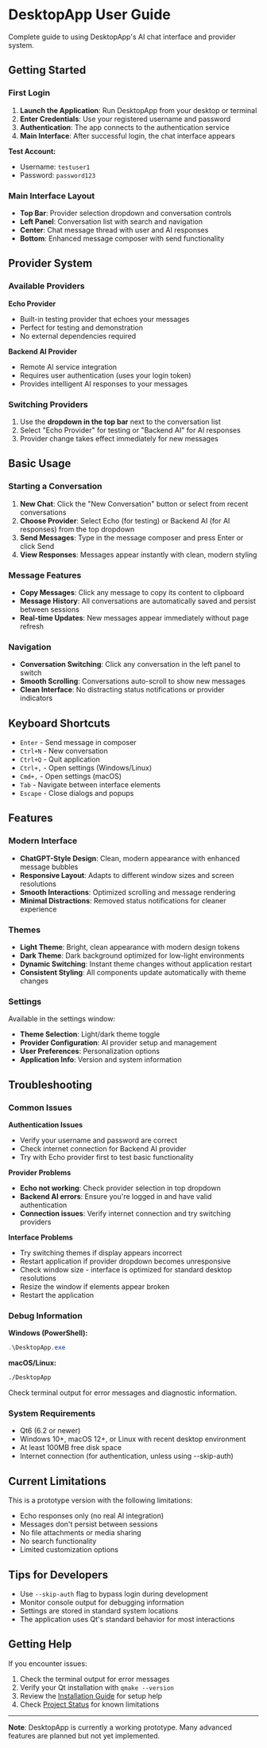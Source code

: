 # DesktopApp User Guide

Complete guide to using DesktopApp's AI chat interface and provider system.

## Getting Started

### First Login

1. **Launch the Application**: Run DesktopApp from your desktop or terminal
2. **Enter Credentials**: Use your registered username and password
3. **Authentication**: The app connects to the authentication service
4. **Main Interface**: After successful login, the chat interface appears

**Test Account:**
- Username: `testuser1`
- Password: `password123`

### Main Interface Layout

- **Top Bar**: Provider selection dropdown and conversation controls  
- **Left Panel**: Conversation list with search and navigation
- **Center**: Chat message thread with user and AI responses
- **Bottom**: Enhanced message composer with send functionality

## Provider System

### Available Providers

**Echo Provider**
- Built-in testing provider that echoes your messages
- Perfect for testing and demonstration
- No external dependencies required

**Backend AI Provider**  
- Remote AI service integration
- Requires user authentication (uses your login token)
- Provides intelligent AI responses to your messages

### Switching Providers
1. Use the **dropdown in the top bar** next to the conversation list
2. Select "Echo Provider" for testing or "Backend AI" for AI responses
3. Provider change takes effect immediately for new messages

## Basic Usage

### Starting a Conversation
1. **New Chat**: Click the "New Conversation" button or select from recent conversations
2. **Choose Provider**: Select Echo (for testing) or Backend AI (for AI responses) from the top dropdown
3. **Send Messages**: Type in the message composer and press Enter or click Send
4. **View Responses**: Messages appear instantly with clean, modern styling

### Message Features
- **Copy Messages**: Click any message to copy its content to clipboard
- **Message History**: All conversations are automatically saved and persist between sessions
- **Real-time Updates**: New messages appear immediately without page refresh

### Navigation
- **Conversation Switching**: Click any conversation in the left panel to switch
- **Smooth Scrolling**: Conversations auto-scroll to show new messages
- **Clean Interface**: No distracting status notifications or provider indicators

## Keyboard Shortcuts

- `Enter` - Send message in composer
- `Ctrl+N` - New conversation  
- `Ctrl+Q` - Quit application
- `Ctrl+,` - Open settings (Windows/Linux)
- `Cmd+,` - Open settings (macOS)
- `Tab` - Navigate between interface elements
- `Escape` - Close dialogs and popups

## Features

### Modern Interface
- **ChatGPT-Style Design**: Clean, modern appearance with enhanced message bubbles
- **Responsive Layout**: Adapts to different window sizes and screen resolutions
- **Smooth Interactions**: Optimized scrolling and message rendering
- **Minimal Distractions**: Removed status notifications for cleaner experience

### Themes
- **Light Theme**: Bright, clean appearance with modern design tokens
- **Dark Theme**: Dark background optimized for low-light environments  
- **Dynamic Switching**: Instant theme changes without application restart
- **Consistent Styling**: All components update automatically with theme changes

### Settings
Available in the settings window:
- **Theme Selection**: Light/dark theme toggle
- **Provider Configuration**: AI provider setup and management
- **User Preferences**: Personalization options
- **Application Info**: Version and system information

## Troubleshooting

### Common Issues

**Authentication Issues**
- Verify your username and password are correct
- Check internet connection for Backend AI provider
- Try with Echo provider first to test basic functionality

**Provider Problems**
- **Echo not working**: Check provider selection in top dropdown
- **Backend AI errors**: Ensure you're logged in and have valid authentication
- **Connection issues**: Verify internet connection and try switching providers

**Interface Problems**
- Try switching themes if display appears incorrect
- Restart application if provider dropdown becomes unresponsive
- Check window size - interface is optimized for standard desktop resolutions
- Resize the window if elements appear broken
- Restart the application

### Debug Information

**Windows (PowerShell):**
```powershell
.\DesktopApp.exe
```

**macOS/Linux:**
```bash
./DesktopApp
```

Check terminal output for error messages and diagnostic information.

### System Requirements
- Qt6 (6.2 or newer)
- Windows 10+, macOS 12+, or Linux with recent desktop environment
- At least 100MB free disk space
- Internet connection (for authentication, unless using --skip-auth)

## Current Limitations

This is a prototype version with the following limitations:
- Echo responses only (no real AI integration)
- Messages don't persist between sessions
- No file attachments or media sharing
- No search functionality
- Limited customization options

## Tips for Developers

- Use `--skip-auth` flag to bypass login during development
- Monitor console output for debugging information
- Settings are stored in standard system locations
- The application uses Qt's standard behavior for most interactions

## Getting Help

If you encounter issues:
1. Check the terminal output for error messages
2. Verify your Qt installation with `qmake --version`
3. Review the [Installation Guide](INSTALLATION.md) for setup help
4. Check [Project Status](PROJECT_STATUS.md) for known limitations

---

**Note**: DesktopApp is currently a working prototype. Many advanced features are planned but not yet implemented.
